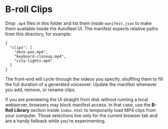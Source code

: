 # B-roll Clips

Drop `.mp4` files in this folder and list them inside `manifest.json` to make
them available inside the AutoReel UI. The manifest expects relative paths
from this directory, for example:

```
{
  "clips": [
    "desk-pan.mp4",
    "keyboard-closeup.mp4",
    "city-lights.mp4"
  ]
}
```

The front-end will cycle through the videos you specify, shuffling them to fill
the full duration of a generated voiceover. Update the manifest whenever you
add, remove, or rename clips.

If you are previewing the UI straight from disk without running a local
webserver, browsers may block manifest access. In that case, use the **B-Roll
Library** section inside `index.html` to temporarily load MP4 clips from your
computer. Those selections live only for the current browser tab and are a
handy fallback while you're experimenting.
